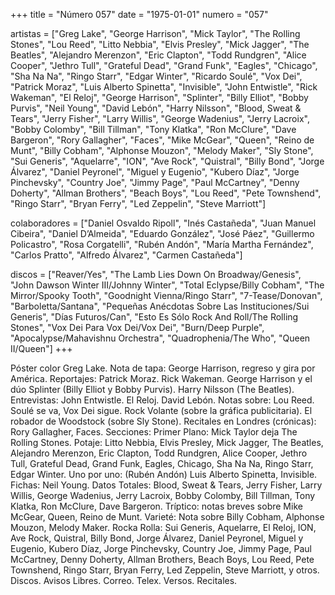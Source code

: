 +++
title = "Número 057"
date = "1975-01-01"
numero = "057"

artistas = ["Greg Lake", "George Harrison", "Mick Taylor", "The Rolling Stones", "Lou Reed", "Litto Nebbia", "Elvis Presley", "Mick Jagger", "The Beatles", "Alejandro Merenzon", "Eric Clapton", "Todd Rundgren", "Alice Cooper", "Jethro Tull", "Grateful Dead", "Grand Funk", "Eagles", "Chicago", "Sha Na Na", "Ringo Starr", "Edgar Winter", "Ricardo Soulé", "Vox Dei", "Patrick Moraz", "Luis Alberto Spinetta", "Invisible", "John Entwistle", "Rick Wakeman", "El Reloj", "George Harrison", "Splinter", "Billy Elliot", "Bobby Purvis", "Neil Young", "David Lebón", "Harry Nilsson", "Blood, Sweat & Tears", "Jerry Fisher", "Larry Willis", "George Wadenius", "Jerry Lacroix", "Bobby Colomby", "Bill Tillman", "Tony Klatka", "Ron McClure", "Dave Bargeron", "Rory Gallagher", "Faces", "Mike McGear", "Queen", "Reino de Munt", "Billy Cobham", "Alphonse Mouzon", "Melody Maker", "Sly Stone", "Sui Generis", "Aquelarre", "ION", "Ave Rock", "Quistral", "Billy Bond", "Jorge Álvarez", "Daniel Peyronel", "Miguel y Eugenio", "Kubero Díaz", "Jorge Pinchevsky", "Country Joe", "Jimmy Page", "Paul McCartney", "Denny Doherty", "Allman Brothers", "Beach Boys", "Lou Reed", "Pete Townshend", "Ringo Starr", "Bryan Ferry", "Led Zeppelin", "Steve Marriott"]

colaboradores = ["Daniel Osvaldo Ripoll", "Inés Castañeda", "Juan Manuel Cibeira", "Daniel D’Almeida", "Eduardo González", "José Páez", "Guillermo Policastro", "Rosa Corgatelli", "Rubén Andón", "María Martha Fernández", "Carlos Pratto", "Alfredo Álvarez", "Carmen Castañeda"]

discos = ["Reaver/Yes", "The Lamb Lies Down On Broadway/Genesis", "John Dawson Winter III/Johnny Winter", "Total Eclypse/Billy Cobham", "The Mirror/Spooky Tooth", "Goodnight Vienna/Ringo Starr", "7-Tease/Donovan", "Barboletta/Santana", "Pequeñas Anécdotas Sobre Las Instituciones/Sui Generis", "Días Futuros/Can", "Esto Es Sólo Rock And Roll/The Rolling Stones", "Vox Dei Para Vox Dei/Vox Dei", "Burn/Deep Purple", "Apocalypse/Mahavishnu Orchestra", "Quadrophenia/The Who", "Queen II/Queen"]
+++

Póster color Greg Lake. 
Nota de tapa: 
George Harrison, regreso y gira por América. 
Reportajes:
Patrick Moraz. Rick Wakeman. George Harrison y el dúo Splinter (Billy Elliot y Bobby Purvis). Harry Nilsson (The Beatles).
Entrevistas:
John Entwistle. El Reloj. David Lebón.
Notas sobre:
Lou Reed. 
Soulé se va, Vox Dei sigue. 
Rock Volante (sobre la gráfica publicitaria). 
El robador de Woodstock (sobre Sly Stone).
Recitales en Londres (crónicas): Rory Gallagher, Faces. 
Secciones:
Primer Plano: Mick Taylor deja The Rolling Stones. 
Potaje: Litto Nebbia, Elvis Presley, Mick Jagger, The Beatles, Alejandro Merenzon, Eric Clapton, Todd Rundgren, Alice Cooper, Jethro Tull, Grateful Dead, Grand Funk, Eagles, Chicago, Sha Na Na, Ringo Starr, Edgar Winter. 
Uno por uno: (Rubén Andón) Luis Alberto Spinetta, Invisible. 
Fichas: Neil Young. 
Datos Totales: Blood, Sweat & Tears, Jerry Fisher, Larry Willis, George Wadenius, Jerry Lacroix, Bobby Colomby, Bill Tillman, Tony Klatka, Ron McClure, Dave Bargeron. 
Tríptico: notas breves sobre Mike McGear, Queen, Reino de Munt. 
Varieté: Nota sobre Billy Cobham, Alphonse Mouzon, Melody Maker. 
Rocka Rolla: Sui Generis, Aquelarre, El Reloj, ION, Ave Rock, Quistral, Billy Bond, Jorge Álvarez, Daniel Peyronel, Miguel y Eugenio, Kubero Díaz, Jorge Pinchevsky, Country Joe, Jimmy Page, Paul McCartney, Denny Doherty, Allman Brothers, Beach Boys, Lou Reed, Pete Townshend, Ringo Starr, Bryan Ferry, Led Zeppelin, Steve Marriott, y otros. 
Discos. Avisos Libres. Correo. Telex. Versos. Recitales.
